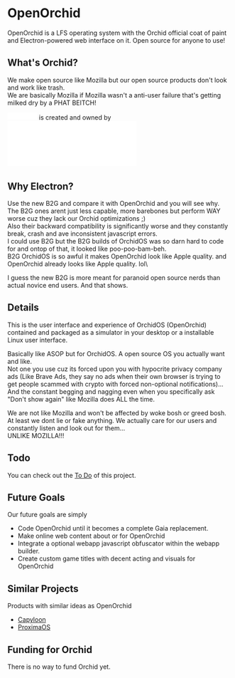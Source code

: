# OpenOrchid
OpenOrchid is a LFS operating system with the Orchid official coat of paint and Electron-powered web interface on it. Open source for anyone to use!

## What's Orchid?
We make open source like Mozilla but our open source products don't look and work like trash.\
We are basically Mozilla if Mozilla wasn't a anti-user failure that's getting milked dry by a PHAT BEITCH!

<img src="images/orchidos.png" height="16" /> is created and owned by\
<img src="images/orchidorg.png" width="290" />

## Why Electron?
Use the new B2G and compare it with OpenOrchid and you will see why.\
The B2G ones arent just less capable, more barebones but perform WAY worse cuz they lack our Orchid optimizations ;\)\
Also their backward compatibility is significantly worse and they constantly break, crash and ave inconsistent javascript errors.\
I could use B2G but the B2G builds of OrchidOS was so darn hard to code for and ontop of that, it looked like poo-poo-bam-beh.\
B2G OrchidOS is so awful it makes OpenOrchid look like Apple quality. and OpenOrchid already looks like Apple quality. lol\

I guess the new B2G is more meant for paranoid open source nerds than actual novice end users. And that shows.

## Details
This is the user interface and experience of OrchidOS (OpenOrchid) contained and packaged as a simulator in your desktop or a installable Linux user interface.

Basically like ASOP but for OrchidOS. A open source OS you actually want and like.\
Not one you use cuz its forced upon you with hypocrite privacy company ads (Like Brave Ads, they say no ads when their own browser is trying to get people scammed with crypto with forced non-optional notifications)... And the constant begging and nagging even when you specifically ask "Don't show again" like Mozilla does ALL the time.

We are not like Mozilla and won't be affected by woke bosh or greed bosh.\
At least we dont lie or fake anything. We actually care for our users and constantly listen and look out for them...\
UNLIKE MOZILLA!!!

## Todo
You can check out the [To Do](./TODO.md) of this project.

## Future Goals
Our future goals are simply
- Code OpenOrchid until it becomes a complete Gaia replacement.
- Make online web content about or for OpenOrchid
- Integrate a optional webapp javascript obfuscator within the webapp builder.
- Create custom game titles with decent acting and visuals for OpenOrchid

## Similar Projects
Products with similar ideas as OpenOrchid
- [Capyloon](https://www.capyloon.org/)
- [ProximaOS](https://www.github.com/vlahoriusss/proximaOS/tree/main/README.md)

## Funding for Orchid
There is no way to fund Orchid yet.

